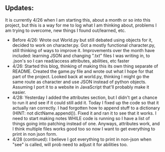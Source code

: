 ## Updates:
It is currently 4/26 when I am starting this, about a month or so into this project, but this is a way for me to log what I am thinking about, problems I am trying to overcome, new things I found out/learned, etc.
- Before 4/26: Wrote out World.py but still debated using objects for it, decided to work on character.py. Got a mostly functional character.py, still thinking of ways to improve it. Improvements over the month have included: learning JSON and changing ".txt" files I was writing in, to .json's so I can read/access attributes, abilities, etc faster
- 4/26: Started this blog, thinking of making this its own thing separate of README. Created the game.py file and wrote out what I hope for that part of the project. Looked back at world.py, thinking I might go the same route as character and use JSON instead of python objects. Assuming I port it to a website in JavaScript that'll probably make it easier.
- 4/28: Yesterday I added the attributes section, but I didn't get a chance to run it and see if it could still add it. Today I fixed up the code so that it actually ran correctly. I had forgotten how to append stuff to a dictionary (HINT: not dictName.append()). Fixed it and ran it to see that it works. I need to start making notes WHILE code is running so I have a list of things going into patching instead of one. Anyways, attributes work, and I think multiple files works good too so now I want to get everything to print in non json form. 
- 4/28 (continued): I believe I got everything to print in non-json when "see" is called, will prob need to adjust it for abilities too. 

